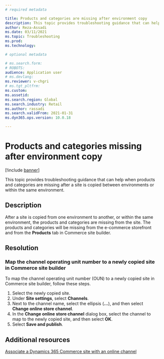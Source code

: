 ```yaml
---
# required metadata

title: Products and categories are missing after environment copy
description: This topic provides troubleshooting guidance that can help when products and categories are missing after a site is copied between environments or within the same environment.
author: Reza-Assadi
ms.date: 03/11/2021
ms.topic: Troubleshooting
ms.prod: 
ms.technology: 

# optional metadata

# ms.search.form: 
# ROBOTS: 
audience: Application user
# ms.devlang: 
ms.reviewer: v-chgri
# ms.tgt_pltfrm: 
ms.custom: 
ms.assetid: 
ms.search.region: Global
ms.search.industry: Retail
ms.author: rassadi
ms.search.validFrom: 2021-01-31
ms.dyn365.ops.version: 10.0.18

---
```


# Products and categories missing after environment copy

[!include [banner](../../includes/banner.md)]

This topic provides troubleshooting guidance that can help when products and categories are missing after a site is copied between environments or within the same environment.

## Description

After a site is copied from one environment to another, or within the same environment, the products and categories are missing from the site. The products and categories will be missing from the e-commerce storefront and from the **Products** tab in Commerce site builder.

## Resolution

### Map the channel operating unit number to a newly copied site in Commerce site builder

To map the channel operating unit number (OUN) to a newly copied site in Commerce site builder, follow these steps.

1. Select the newly copied site.
1. Under **Site settings**, select **Channels**.
1. Next to the channel name, select the ellipsis (**...**), and then select **Change online store channel**.
1. In the **Change online store channel** dialog box, select the channel to map to the newly copied site, and then select **OK**.
1. Select **Save and publish**.

## Additional resources

[Associate a Dynamics 365 Commerce site with an online channel](../associate-site-online-store.md)
